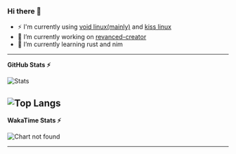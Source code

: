 
### Hi there 👋

- ⚡ I'm currently using [void linux(mainly)](https://voidlinux.org) and [kiss linux](https://kisslinux.org)
- 🔭 I’m currently working on [revanced-creator](https://github.com/XDream8/revanced-creator)
- 🌱 I’m currently learning rust and nim

<!--
**XDream8/XDream8** is a ✨ _special_ ✨ repository because its `README.md` (this file) appears on your GitHub profile.

Here are some ideas to get you started:

- 🔭 I’m currently working on ...
- 🌱 I’m currently learning ...
- 👯 I’m looking to collaborate on ...
- 🤔 I’m looking for help with ...
- 💬 Ask me about ...
- 📫 How to reach me: ...
- 😄 Pronouns: ...
- ⚡ Fun fact: ...
-->

---
**GitHub Stats ⚡**

![Stats](https://github-readme-stats.vercel.app/api/?username=XDream8&layout=compact&show_icons=true&include_all_commits=true&hide_border=true&theme=tokyonight)

![Top Langs](https://github-readme-stats.vercel.app/api/top-langs/?username=XDream8&theme=tokyonight&show_icons=true&count_private=true&hide_border=true&include_all_commits=true&custom_title=XDream8%27s+Top+Languages&layout=compact)
---
**WakaTime Stats ⚡**

![Chart not found](https://github-readme-stats.vercel.app/api/wakatime?username=XDream8&theme=tokyonight&show_icons=true&count_private=true&hide_border=true&include_all_commits=true&custom_title=XDream8%27s+WakaTime+Stats&layout=compact)

---
